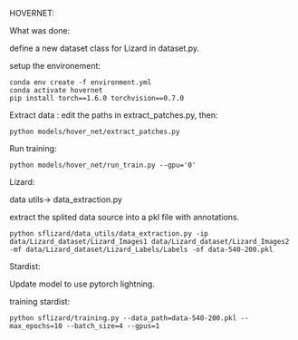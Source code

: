 HOVERNET:

What was done:

define a new dataset class for Lizard in dataset.py.

setup the environement:
```
conda env create -f environment.yml
conda activate hovernet
pip install torch==1.6.0 torchvision==0.7.0
```

Extract data :
edit the paths in extract_patches.py, then:
```
python models/hover_net/extract_patches.py 
```

Run training:
```
python models/hover_net/run_train.py --gpu='0'
```


Lizard:

data utils-> data_extraction.py

extract the splited data source into a pkl file with annotations.

```
python sflizard/data_utils/data_extraction.py -ip data/Lizard_dataset/Lizard_Images1 data/Lizard_dataset/Lizard_Images2 -mf data/Lizard_dataset/Lizard_Labels/Labels -of data-540-200.pkl
```

Stardist:

Update model to use pytorch lightning.

training stardist:
```
python sflizard/training.py --data_path=data-540-200.pkl --max_epochs=10 --batch_size=4 --gpus=1
```